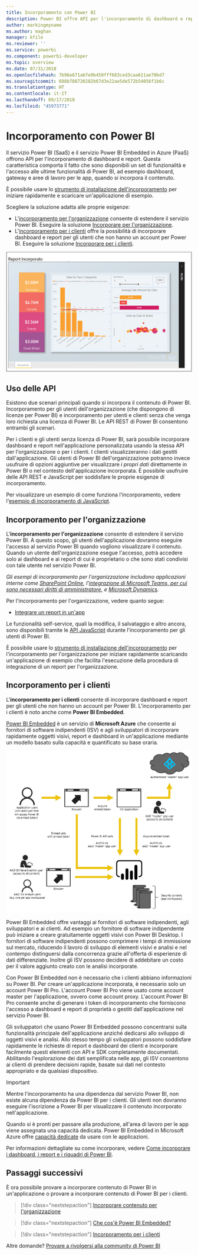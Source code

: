 ```yaml
---
title: Incorporamento con Power BI
description: Power BI offre API per l'incorporamento di dashboard e report nelle applicazioni.
author: markingmyname
ms.author: maghan
manager: kfile
ms.reviewer: ''
ms.service: powerbi
ms.component: powerbi-developer
ms.topic: overview
ms.date: 07/31/2018
ms.openlocfilehash: 7b96e671a6fe9b450fff683ced3caa611ae70bd7
ms.sourcegitcommit: 698b788720282b67d3e22ae5de572b54056f1b6c
ms.translationtype: HT
ms.contentlocale: it-IT
ms.lasthandoff: 09/17/2018
ms.locfileid: "45973771"
---
```

# <a name="embedding-with-power-bi"></a>Incorporamento con Power BI

Il servizio Power BI (SaaS) e il servizio Power BI Embedded in Azure (PaaS) offrono API per l'incorporamento di dashboard e report. Questa caratteristica comporta il fatto che sono disponibili un set di funzionalità e l'accesso alle ultime funzionalità di Power BI, ad esempio dashboard, gateway e aree di lavoro per le app, quando si incorpora il contenuto.

È possibile usare lo [strumento di installazione dell'incorporamento](https://aka.ms/embedsetup) per iniziare rapidamente e scaricare un'applicazione di esempio.

Scegliere la soluzione adatta alle proprie esigenze:

* L'[incorporamento per l'organizzazione](embedding.md#embedding-for-your-organization) consente di estendere il servizio Power BI. Eseguire la soluzione [Incorporare per l'organizzazione](https://aka.ms/embedsetup/UserOwnsData).
* L'[incorporamento per i clienti](embedding.md#embedding-for-your-customers) offre la possibilità di incorporare dashboard e report per gli utenti che non hanno un account per Power BI. Eseguire la soluzione [Incorporare per i clienti](https://aka.ms/embedsetup/AppOwnsData).

![Esempio di Power BI Embedded](media/what-can-you-do/what-can-you-do-02.png)

## <a name="using-apis"></a>Uso delle API

Esistono due scenari principali quando si incorpora il contenuto di Power BI.  Incorporamento per gli utenti dell'organizzazione (che dispongono di licenze per Power BI) e incorporamento per utenti e clienti senza che venga loro richiesta una licenza di Power BI. Le API REST di Power BI consentono entrambi gli scenari.

Per i clienti e gli utenti senza licenza di Power BI, sarà possibile incorporare dashboard e report nell'applicazione personalizzata usando la stessa API per l'organizzazione o per i clienti. I clienti visualizzeranno i dati gestiti dall'applicazione. Gli utenti di Power BI dell'organizzazione potranno invece usufruire di opzioni aggiuntive per visualizzare *i propri dati* direttamente in Power BI o nel contesto dell'applicazione incorporata. È possibile usufruire delle API REST e JavaScript per soddisfare le proprie esigenze di incorporamento.

Per visualizzare un esempio di come funziona l'incorporamento, vedere l'[esempio di incorporamento di JavaScript](https://microsoft.github.io/PowerBI-JavaScript/demo/).

## <a name="embedding-for-your-organization"></a>Incorporamento per l'organizzazione

L'**incorporamento per l'organizzazione** consente di estendere il servizio Power BI. A questo scopo, gli utenti dell'applicazione dovranno eseguire l'accesso al servizio Power BI quando vogliono visualizzare il contenuto. Quando un utente dell'organizzazione esegue l'accesso, potrà accedere solo ai dashboard e ai report di cui è proprietario o che sono stati condivisi con tale utente nel servizio Power BI.

*Gli esempi di incorporamento per l'organizzazione includono applicazioni interne come [SharePoint Online](https://powerbi.microsoft.com/blog/integrate-power-bi-reports-in-sharepoint-online/), l'[integrazione di Microsoft Teams, per cui sono necessari diritti di amministratore,](https://powerbi.microsoft.com/blog/power-bi-teams-up-with-microsoft-teams/) e [Microsoft Dynamics](https://docs.microsoft.com/dynamics365/customer-engagement/basics/add-edit-power-bi-visualizations-dashboard).*

Per l'incorporamento per l'organizzazione, vedere quanto segue:

* [Integrare un report in un'app](embed-sample-for-your-organization.md)

Le funzionalità self-service, quali la modifica, il salvataggio e altro ancora, sono disponibili tramite le [API JavaScript](https://github.com/Microsoft/PowerBI-JavaScript) durante l'incorporamento per gli utenti di Power BI.

È possibile usare lo [strumento di installazione dell'incorporamento](https://aka.ms/embedsetup/UserOwnsData) per l'incorporamento per l'organizzazione per iniziare rapidamente scaricando un'applicazione di esempio che facilita l'esecuzione della procedura di integrazione di un report per l'organizzazione.

## <a name="embedding-for-your-customers"></a>Incorporamento per i clienti

L'**incorporamento per i clienti** consente di incorporare dashboard e report per gli utenti che non hanno un account per Power BI. L'incorporamento per i clienti è noto anche come **Power BI Embedded**.

[Power BI Embedded](azure-pbie-what-is-power-bi-embedded.md) è un servizio di **Microsoft Azure** che consente ai fornitori di software indipendenti (ISV) e agli sviluppatori di incorporare rapidamente oggetti visivi, report e dashboard in un'applicazione mediante un modello basato sulla capacità e quantificato su base oraria.

![Flusso di incorporamento per l'incorporamento per i clienti](media/embedding/powerbi-embed-flow.png)

Power BI Embedded offre vantaggi ai fornitori di software indipendenti, agli sviluppatori e ai clienti. Ad esempio un fornitore di software indipendente può iniziare a creare gratuitamente oggetti visivi con Power BI Desktop. I fornitori di software indipendenti possono comprimere i tempi di immissione sul mercato, riducendo il lavoro di sviluppo di elementi visivi e analisi e nel contempo distinguersi dalla concorrenza grazie all'offerta di esperienze di dati differenziate. Inoltre gli ISV possono decidere di addebitare un costo per il valore aggiunto creato con le analisi incorporate.

Con Power BI Embedded non è necessario che i clienti abbiano informazioni su Power BI. Per creare un'applicazione incorporata, è necessario solo un account Power BI Pro. L'account Power BI Pro viene usato come account master per l'applicazione, ovvero come account proxy. L'account Power BI Pro consente anche di generare i token di incorporamento che forniscono l'accesso a dashboard e report di proprietà o gestiti dall'applicazione nel servizio Power BI.

Gli sviluppatori che usano Power BI Embedded possono concentrarsi sulla funzionalità principale dell'applicazione anziché dedicarsi allo sviluppo di oggetti visivi e analisi. Allo stesso tempo gli sviluppatori possono soddisfare rapidamente le richieste di report e dashboard dei clienti e incorporare facilmente questi elementi con API e SDK completamente documentati. Abilitando l'esplorazione dei dati semplificata nelle app, gli ISV consentono ai clienti di prendere decisioni rapide, basate sui dati nel contesto appropriato e da qualsiasi dispositivo.

> [!IMPORTANT]
> Mentre l'incorporamento ha una dipendenza dal servizio Power BI, non esiste alcuna dipendenza da Power BI per i clienti. Gli utenti non dovranno eseguire l'iscrizione a Power BI per visualizzare il contenuto incorporato nell'applicazione.

Quando si è pronti per passare alla produzione, all'area di lavoro per le app viene assegnata una capacità dedicata. Power BI Embedded in Microsoft Azure offre [capacità dedicate](azure-pbie-create-capacity.md) da usare con le applicazioni.

Per informazioni dettagliate su come incorporare, vedere [Come incorporare i dashboard, i report e i riquadri di Power BI](embed-sample-for-customers.md).

## <a name="next-steps"></a>Passaggi successivi

È ora possibile provare a incorporare contenuto di Power BI in un'applicazione o provare a incorporare contenuto di Power BI per i clienti.

> [!div class="nextstepaction"]
> [Incorporare contenuto per l'organizzazione](embed-sample-for-your-organization.md)

> [!div class="nextstepaction"]
> [Che cos'è Power BI Embedded?](azure-pbie-what-is-power-bi-embedded.md)

> [!div class="nextstepaction"]
>[Incorporamento per i clienti](embed-sample-for-customers.md)

Altre domande? [Provare a rivolgersi alla community di Power BI](http://community.powerbi.com/)